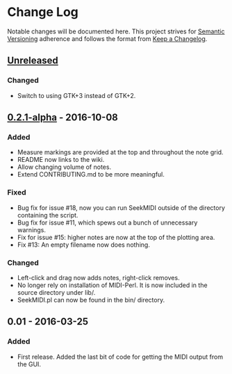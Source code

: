 # Change Log
Notable changes will be documented here. This project strives for [Semantic Versioning](http://semver.org/) adherence and follows the format from [Keep a Changelog](http://keepachangelog.com/).

## [Unreleased]
### Changed
- Switch to using GTK+3 instead of GTK+2.

## [0.2.1-alpha] - 2016-10-08
### Added
- Measure markings are provided at the top and throughout the note grid.
- README now links to the wiki.
- Allow changing volume of notes.
- Extend CONTRIBUTING.md to be more meaningful.

### Fixed
- Bug fix for issue #18, now you can run SeekMIDI outside of the directory containing the script.
- Bug fix for issue #11, which spews out a bunch of unnecessary warnings.
- Fix for issue #15: higher notes are now at the top of the plotting area.
- Fix #13: An empty filename now does nothing.

### Changed
- Left-click and drag now adds notes, right-click removes.
- No longer rely on installation of MIDI-Perl. It is now included in the source directory under lib/.
- SeekMIDI.pl can now be found in the bin/ directory.

## 0.01 - 2016-03-25
### Added
- First release. Added the last bit of code for getting the MIDI output from the GUI.

[Unreleased]: https://github.com/oldtechaa/SeekMIDI/compare/v0.2.1-alpha...HEAD
[0.2.1-alpha]: https://github.com/oldtechaa/SeekMIDI/compare/v0.1.0-alpha...v0.2.1-alpha
